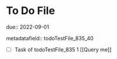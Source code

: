 # To Do File

due:: 2022-09-01

metadatafield:: todoTestFile_835_40

- [ ] Task of todoTestFile_835 1 [[Query me]]
